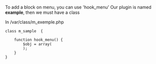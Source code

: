 To add a block on menu, you can use 'hook_menu'
Our plugin is named **example**, then we must have a class 

In /var/class/m_exemple.php

    class m_sample  {

        function hook_menu() {
            $obj = array(
            );
        }
    }